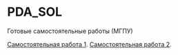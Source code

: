 # PDA_SOL
Готовые самостоятельные работы (МГПУ) 

[Самостоятельная работа 1](https://github.com/ponomarevaJV/PDA_SOL/blob/main/Самостоятельная_работа_1.ipynb).
[Самостоятельная работа 2](https://github.com/ponomarevaJV/PDA_SOL/blob/main/hw_2_numpy_(1).ipynb).
